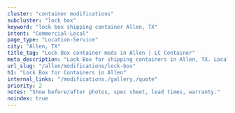 ```yaml
---
cluster: "container modifications"
subcluster: "lock box"
keyword: "lock box shipping container Allen, TX"
intent: "Commercial-Local"
page_type: "Location-Service"
city: "Allen, TX"
title_tag: "Lock Box container mods in Allen | LC Container"
meta_description: "Lock Box for shipping containers in Allen, TX. Local fabrication & pro install. LC Container — Since 2003. Get a quote."
url_slug: "/allen/modifications/lock-box"
h1: "Lock Box for Containers in Allen"
internal_links: "/modifications,/gallery,/quote"
priority: 2
notes: "Show before/after photos, spec sheet, lead times, warranty."
noindex: true
---
```


<!-- TODO: Add unique city/inventory copy, images, and internal links here. -->
